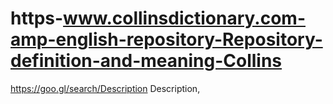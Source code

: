 # https-www.collinsdictionary.com-amp-english-repository-Repository-definition-and-meaning-Collins
https://goo.gl/search/Description Description, 
